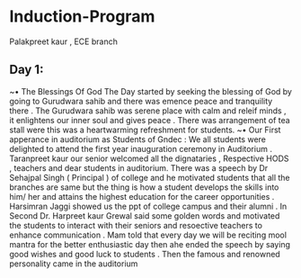 # Induction-Program
Palakpreet  kaur , ECE branch 
## Day 1: 
~• The Blessings Of God 
The Day started by seeking the blessing of God by going to Gurudwara sahib and there was emence peace and tranquility there . The Gurudwara sahib was serene place with calm and releif minds , it enlightens our inner soul and gives peace . There was arrangement of tea stall were this was  a heartwarming refreshment for students. 
~• Our First apperance in auditorium as Students of Gndec : 
We all students were delighted to attend the  first year inauguration ceremony in Auditorium . Taranpreet kaur our senior welcomed all the dignataries , Respective HODS , teachers and dear students in auditorium. There was a speech by Dr Sehajpal Singh ( Principal ) of college and he motivated students that all the branches are same but the thing is how a student develops the skills into him/ her and attains the highest education for the career opportunities . Harsimran Jaggi showed us the ppt of college campus and their alumni .     In Second Dr. Harpreet kaur Grewal said some golden words and motivated the students to interact with their seniors and resoective teachers to enhance communication . Mam told that every day we will be reciting mool mantra for the better enthusiastic day then ahe ended the speech by saying good wishes and good luck to students . 
Then the famous and renowned personality came in the auditorium 
